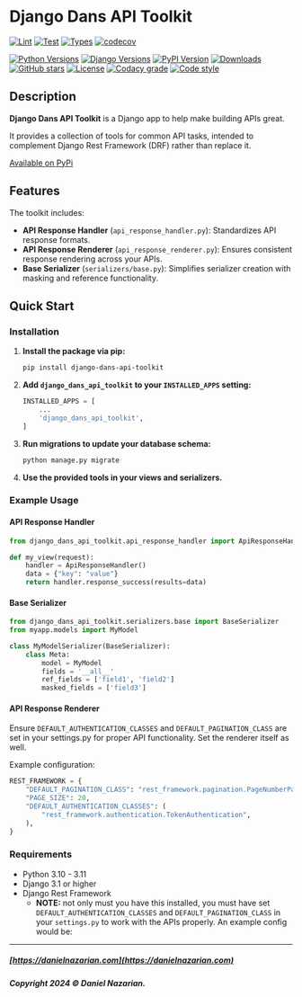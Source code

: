 # Django Dans API Toolkit

[![Lint](https://github.com/dan1229/django_dans_api_toolkit/actions/workflows/python-lint.yml/badge.svg)](https://github.com/dan1229/django_dans_api_toolkit/actions/workflows/python-lint.yml)
[![Test](https://github.com/dan1229/django_dans_api_toolkit/actions/workflows/python-test.yml/badge.svg)](https://github.com/dan1229/django_dans_api_toolkit/actions/workflows/python-test.yml)
[![Types](https://github.com/dan1229/django_dans_api_toolkit/actions/workflows/python-types.yml/badge.svg)](https://github.com/dan1229/django_dans_api_toolkit/actions/workflows/python-types.yml)
[![codecov](https://codecov.io/gh/dan1229/django_dans_api_toolkit/branch/main/graph/badge.svg?token=TL09HDQWBJ)](https://codecov.io/gh/dan1229/django_dans_api_toolkit)

[![Python Versions](https://img.shields.io/pypi/pyversions/django-dans-api-toolkit.svg?color=3776AB&logo=python&logoColor=white)](https://www.python.org/)
[![Django Versions](https://img.shields.io/pypi/djversions/django-dans-api-toolkit?color=0C4B33&logo=django&logoColor=white&label=django)](https://www.djangoproject.com/)
[![PyPI Version](https://img.shields.io/pypi/v/django-dans-api-toolkit.svg?color=blue&logo=pypi&logoColor=white)](https://pypi.org/project/django-dans-api-toolkit/)
[![Downloads](https://static.pepy.tech/badge/django-dans-api-toolkit/month)](https://pepy.tech/project/django-dans-api-toolkit)
[![GitHub stars](https://img.shields.io/github/stars/dan1229/django-dans-api-toolkit?logo=github&style=flat)](https://github.com/dan1229/django-dans-api-toolkit/stargazers)
[![License](https://img.shields.io/pypi/l/django-dans-api-toolkit.svg?color=blue)](https://github.com/dan1229/django-dans-api-toolkit/blob/main/LICENSE.txt)
[![Codacy grade](https://img.shields.io/codacy/grade/21cb657283c04e70b56fb935277a1ad1?logo=codacy)](https://www.codacy.com/app/dan1229/django-dans-api-toolkit)
[![Code style](https://img.shields.io/badge/code%20style-black-000000.svg?logo=python&logoColor=black)](https://github.com/psf/black)

## Description

**Django Dans API Toolkit** is a Django app to help make building APIs great.

It provides a collection of tools for common API tasks, intended to complement Django Rest Framework (DRF) rather than replace it.

[Available on PyPi](https://pypi.org/project/django-dans-api-toolkit/)

## Features

The toolkit includes:
- **API Response Handler** (`api_response_handler.py`): Standardizes API response formats.
- **API Response Renderer** (`api_response_renderer.py`): Ensures consistent response rendering across your APIs.
- **Base Serializer** (`serializers/base.py`): Simplifies serializer creation with masking and reference functionality.

## Quick Start

### Installation

1. **Install the package via pip:**

    ```bash
    pip install django-dans-api-toolkit
    ```

2. **Add `django_dans_api_toolkit` to your `INSTALLED_APPS` setting:**

    ```python
    INSTALLED_APPS = [
        ...
        'django_dans_api_toolkit',
    ]
    ```

3. **Run migrations to update your database schema:**

    ```bash
    python manage.py migrate
    ```

4. **Use the provided tools in your views and serializers.**

### Example Usage

#### API Response Handler

```python
from django_dans_api_toolkit.api_response_handler import ApiResponseHandler

def my_view(request):
    handler = ApiResponseHandler()
    data = {"key": "value"}
    return handler.response_success(results=data)
```


#### Base Serializer

```python
from django_dans_api_toolkit.serializers.base import BaseSerializer
from myapp.models import MyModel

class MyModelSerializer(BaseSerializer):
    class Meta:
        model = MyModel
        fields = '__all__'
        ref_fields = ['field1', 'field2']
        masked_fields = ['field3']
```


#### API Response Renderer

Ensure `DEFAULT_AUTHENTICATION_CLASSES` and `DEFAULT_PAGINATION_CLASS` are set in your settings.py for proper API functionality. Set the renderer itself as well.

Example configuration:

```python
REST_FRAMEWORK = {
    "DEFAULT_PAGINATION_CLASS": "rest_framework.pagination.PageNumberPagination",
    "PAGE_SIZE": 20,
    "DEFAULT_AUTHENTICATION_CLASSES": (
        "rest_framework.authentication.TokenAuthentication",
    ),
}
```


### Requirements
- Python 3.10 - 3.11
- Django 3.1 or higher
- Django Rest Framework
  - **NOTE:** not only must you have this installed, you must have set `DEFAULT_AUTHENTICATION_CLASSES` and `DEFAULT_PAGINATION_CLASS` in your `settings.py` to work with the APIs properly. An example config would be:



-------------------------------------------------------

##### [https://danielnazarian.com](https://danielnazarian.com)

##### Copyright 2024 © Daniel Nazarian.

